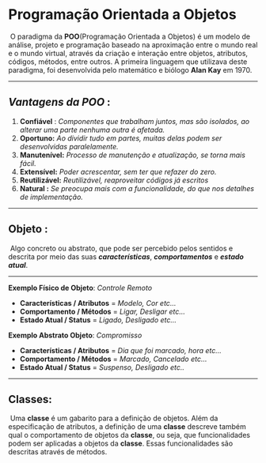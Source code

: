 # 												Programação Orientada a Objetos

​			O paradigma da **POO**(Programação Orientada a Objetos) é um  modelo de análise, projeto e programação baseado na aproximação entre o mundo real e o mundo virtual, através da criação e interação entre objetos, atributos, códigos, métodos, entre outros. A primeira linguagem que utilizava deste paradigma, foi desenvolvida pelo matemático e biólogo **Alan Kay** em 1970.

---

## ***Vantagens da POO*** :

1. **Confiável** : *Componentes que trabalham juntos, mas são isolados, ao alterar uma parte nenhuma outra é afetada.*
2. **Oportuno:** *Ao dividir tudo em partes, muitas delas podem ser desenvolvidas paralelamente.*
3. **Manutenível:** *Processo de manutenção e atualização, se torna mais fácil.*
4. **Extensível:** *Poder acrescentar, sem ter que refazer do zero.*  
5. **Reutilizável:** *Reutilizável, reaproveitar códigos já escritos* 
6. **Natural :** *Se preocupa mais com a funcionalidade, do que nos detalhes de implementação.*

---

## Objeto : 

​		Algo concreto ou abstrato, que pode ser percebido pelos sentidos e descrita por meio das suas ***características***, ***comportamentos*** e ***estado atual***.

---

**Exemplo Físico de Objeto**: *Controle Remoto*

- **Características / Atributos**   =  *Modelo, Cor   etc...*
- **Comportamento / Métodos** =  *Ligar, Desligar   etc...*
- **Estado Atual / Status**          =  *Ligado, Desligado   etc...* 

**Exemplo Abstrato Objeto**: *Compromisso*

- **Características / Atributos**   =  *Dia que foi marcado, hora  etc...*
- **Comportamento / Métodos** =  *Marcado, Cancelado  etc...*
- **Estado Atual / Status**          =  *Suspenso, Desligado   etc..*

----

## **Classes:**

​		Uma **classe** é um gabarito para a definição de objetos. Além da especificação de atributos, a definição de uma **classe** descreve também qual o comportamento de objetos da **classe**, ou seja, que funcionalidades podem ser aplicadas a objetos da **classe**. Essas funcionalidades são descritas através de métodos.